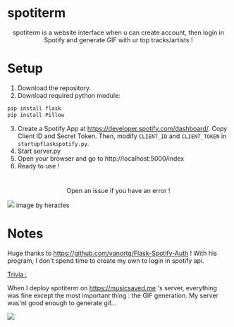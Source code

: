 # spotiterm
<p align="center">spotiterm is a website interface when u can create account, then login in Spotify and generate GIF with ur top tracks/artists !</p>

# Setup


1. Download the repository.
2. Download required python module:
```diff
pip install flask
pip install Pillow
```
3. Create a Spotify App at https://developer.spotify.com/dashboard/. Copy Client ID and Secret Token. Then, modify ```CLIENT_ID``` and ```CLIENT_TOKEN``` in ```startupflaskspotify.py```.
4. Start server.py
5. Open your browser and go to http://localhost:5000/index
6. Ready to use !

#

<p align="center">Open an issue if you have an error !</p>

<img src="https://user-images.githubusercontent.com/62818208/168120244-e7b16834-f5f1-49a2-ac3b-0f6cb0effafd.png">
image by heracles

# Notes
Huge thanks to https://github.com/vanortg/Flask-Spotify-Auth ! With his program, I don't spend time to create my own to login in spotify api.

<ins>Trivia :</ins> 

When I deploy spotiterm on https://musicsaved.me 's server, everything was fine except the most important thing : the GIF generation. My server was'nt good enough to generate gif...

<img src="https://user-images.githubusercontent.com/62818208/168119046-b23c9a3f-0efd-4b3c-adbc-58dcef56a6bc.PNG">

